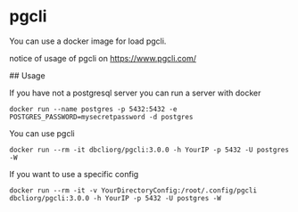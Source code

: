 # pgcli

You can use a docker image for load pgcli.

notice of usage of pgcli on https://www.pgcli.com/


## Usage

If you have not a postgresql server you can run a server with docker

```
docker run --name postgres -p 5432:5432 -e POSTGRES_PASSWORD=mysecretpassword -d postgres
```

You can use pgcli

```
docker run --rm -it dbcliorg/pgcli:3.0.0 -h YourIP -p 5432 -U postgres -W 
```

If you want to use a specific config

```
docker run --rm -it -v YourDirectoryConfig:/root/.config/pgcli dbcliorg/pgcli:3.0.0 -h YourIP -p 5432 -U postgres -W 
```
